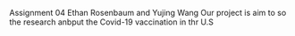 Assignment 04
Ethan Rosenbaum and Yujing Wang
Our project is aim to so the research anbput the Covid-19 vaccination in thr U.S

